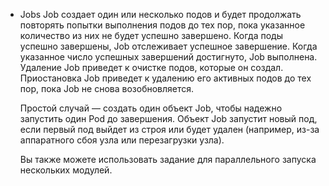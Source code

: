 
- Jobs
    Job создает один или несколько подов и будет продолжать повторять попытки выполнения подов до тех пор, пока указанное количество из них не будет успешно завершено. Когда поды успешно завершены, Job отслеживает успешное завершение. Когда указанное число успешных завершений достигнуто, Job выполнена. Удаление Job приведет к очистке подов, которые он создал. Приостановка Job приведет к удалению его активных подов до тех пор, пока Job не снова возобновляется.
    
    Простой случай — создать один объект Job, чтобы надежно запустить один Pod до завершения. Объект Job запустит новый под, если первый под выйдет из строя или будет удален (например, из-за аппаратного сбоя узла или перезагрузки узла).
    
    Вы также можете использовать задание для параллельного запуска нескольких модулей.
